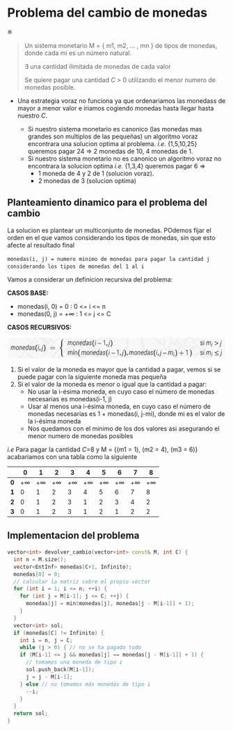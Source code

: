 # Problema del cambio de monedas

≝
> Un sistema monetario M = { m1, m2, … , mn } de tipos de monedas, donde cada mi es un número natural.
>
> ∃ una cantidad ilimitada de monedas de cada valor
>
> Se quiere pagar una cantidad *C* > 0 utilizando el menor numero de monedas posible.

- Una estrategia voraz no funciona ya que ordenariamos las monedass de mayor a menor valor e iriamos cogiendo monedas hasta llegar hasta nuestro *C*.

  - Si nuestro sistema monetario es canonico (las monedas mas grandes son multiplos de las pequeñas) un algoritmo voraz encontrara una solucion optima al problema.
  *i.e.* {1,5,10,25} queremos pagar 24 => 2 monedas de 10, 4 monedas de 1.
  - Si nuestro sistema monetario no es canonico un algoritmo voraz no encontrara la solucion optima
  *i.e.* {1,3,4} queremos pagar 6 =>
    - 1 moneda de 4 y 2 de 1 (solucion voraz).
    - 2 monedas de 3 (solucion optima)

## Planteamiento dinamico para el problema del cambio

La solucion es plantear un multiconjunto de monedas. POdemos fijar el orden en el que vamos considerando los tipos de monedas, sin que esto afecte al resultado final

`monedas(i, j) = numero minimo de monedas para pagar la cantidad j considerando los tipos de monedas del 1 al i`

Vamos a considerar un definicion recursiva del problema:

**CASOS BASE:**

- monedas(i, 0) = 0  : 0 <= i <= n
- monedas(0, j) = +∞ : 1 <= j <= C

**CASOS RECURSIVOS:**

![Definicion recursiva del problema de las monedas](imagenes/dynamic_prog/definicion_recursiva_monedas.png)

1. Si el valor de la moneda es mayor que la cantidad a pagar, vemos si se puede pagar con la siguiente moneda mas pequeña
2. Si el valor de la moneda es menor o igual que la cantidad a pagar:
    - No usar la i-ésima moneda, en cuyo caso el número de monedas necesarias es monedas(i-1, j)
    - Usar al menos una i-ésima moneda, en cuyo caso el número de monedas necesarias es 1 + monedas(i, j-mi), donde mi es el valor de la i-ésima moneda
    - Nos quedamos con el minimo de los dos valores asi asegurando el menor numero de monedas posibles

*i.e* Para pagar la cantidad *C*=8 y M = {(m1 = 1), (m2 = 4), (m3 = 6)} acabariamos con una tabla como la siguiente

|   |  0  |  1  |  2  |  3  |  4  |  5  |  6  |  7  |  8  |
|---|-----|-----|-----|-----|-----|-----|-----|-----|-----|
| **0** |  +∞ | +∞  |  +∞ | +∞  |  +∞ | +∞  |  +∞ | +∞  |  +∞ |
| **1** |  0  |  1  |  2  |  3  |  4  |  5  |  6  |  7  |  8  |
| **2** |  0  |  1  |  2  |  3  |  1  |  2  |  3  |  4  |  2  |
| **3** |  0  |  1  |  2  |  3  |  1  |  2  |  1  |  2  |  2  |

## Implementacion del problema

``` c++
vector<int> devolver_cambio(vector<int> const& M, int C) {
  int n = M.size();
  vector<EntInf> monedas(C+1, Infinito);
  monedas[0] = 0;
  // calcular la matriz sobre el propio vector
  for (int i = 1; i <= n; ++i) {
    for (int j = M[i-1]; j <= C; ++j) {
      monedas[j] = min(monedas[j], monedas[j - M[i-1]] + 1);
    }
  }
  vector<int> sol;
  if (monedas[C] != Infinito) {
    int i = n, j = C;
    while (j > 0) { // no se ha pagado todo
    if (M[i-1] <= j && monedas[j] == monedas[j - M[i-1]] + 1) {
      // tomamos una moneda de tipo i
      sol.push_back(M[i-1]);
      j = j - M[i-1];
    } else // no tomamos más monedas de tipo i
      --i;
    }
  }
  return sol;
}

```
